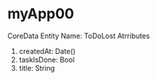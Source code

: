 # myApp00


CoreData Entity Name: ToDoLost
Atrributes
1. createdAt: Date()
2. taskIsDone: Bool
3. title: String
